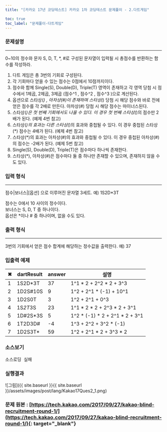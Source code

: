```yaml
---
title: "[카카오 17년 코딩테스트] 카카오 1차 코딩테스트 문제풀이 - 2.다트게임"

toc: true
toc_label: "문제풀이-다트게임"
---
```


### 문제설명
---
0~10의 정수와 문자 S, D, T, *, #로 구성된 문자열이 입력될 시 총점수를 반환하는 함수를 작성하라.    

1. 다트 게임은 총 3번의 기회로 구성된다.    
2. 각 기회마다 얻을 수 있는 점수는 0점에서 10점까지이다.    
3. 점수와 함께 Single(S), Double(D), Triple(T) 영역이 존재하고 각 영역 당첨 시 점수에서 1제곱, 2제곱, 3제곱 (점수^1 , 점수^2 , 점수^3 )으로 계산된다.    
4. 옵션으로 스타상(*) , 아차상(#)이 존재하며 스타상(*) 당첨 시 해당 점수와 바로 전에 얻은 점수를 각 2배로 만든다. 아차상(#) 당첨 시 해당 점수는 마이너스된다.    
5. 스타상(*)은 첫 번째 기회에서도 나올 수 있다. 이 경우 첫 번째 스타상(*)의 점수만 2배가 된다. (예제 4번 참고)    
6. 스타상(*)의 효과는 다른 스타상(*)의 효과와 중첩될 수 있다. 이 경우 중첩된 스타상(*) 점수는 4배가 된다. (예제 4번 참고)    
7. 스타상(*)의 효과는 아차상(#)의 효과와 중첩될 수 있다. 이 경우 중첩된 아차상(#)의 점수는 -2배가 된다. (예제 5번 참고)    
8. Single(S), Double(D), Triple(T)은 점수마다 하나씩 존재한다.    
9. 스타상(*), 아차상(#)은 점수마다 둘 중 하나만 존재할 수 있으며, 존재하지 않을 수도 있다.  

### 입력 형식
---
점수|보너스|[옵션] 으로 이루어진 문자열 3세트. 예) 1S2D*3T    

점수는 0에서 10 사이의 정수이다.    
보너스는 S, D, T 중 하나이다.    
옵선은 *이나 # 중 하나이며, 없을 수도 있다.    

### 출력 형식
---
3번의 기회에서 얻은 점수 합계에 해당하는 정수값을 출력한다.
예) 37

### 입출력 예제

| ✖ | dartResult |  answer | 설명 |
| - | - | - | - |
| 1 | 1S2D*3T | 37 | 1^1 * 2 + 2^2 * 2 + 3^3 |
| 2 |  1D2S#10S       | 9          | 1^2 + 2^1 * (-1) + 10^1 |
| 3 |  1D2S0T         | 3          | 1^2 + 2^1 + 0^3 |
| 4 |  1S*2T*3S       | 23         | 1^1 * 2 * 2 + 2^3 * 2 + 3^1 |
| 5 |  1D#2S*3S       | 5          | 1^2 * (-1) * 2 + 2^1 * 2 + 3^1 |
| 6 |  1T2D3D#        | -4         | 1^3 + 2^2 + 3^2 * (-1) |
| 7 |  1D2S3T*        | 59         | 1^2 + 2^1 * 2 + 3^3 * 2 |

### 소스보기
<pre id="show1" class="show-json-from-git">소스로딩 실패</pre>
<script>showJsonFromGit('{{ site.repository_raw }}/kakao/Kakao17Ques2.java', 'show1', '500px');</script>


### 실행결과
![그림]({{ site.baseurl }}{{ site.baseurl }}/assets/images/post/lang/Kakao17Ques2_1.png)


 ### 문제 원본 : [https://tech.kakao.com/2017/09/27/kakao-blind-recruitment-round-1/](https://tech.kakao.com/2017/09/27/kakao-blind-recruitment-round-1/){: target="_blank"}
